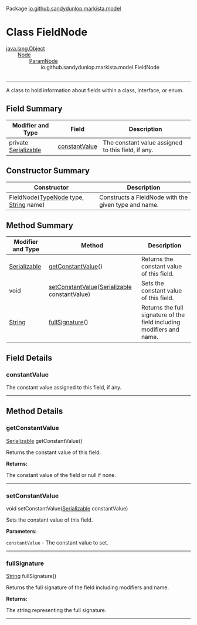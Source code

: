 Package [io.github.sandydunlop.markista.model](index.md)

# Class FieldNode
[java.lang.Object](https://docs.oracle.com/en/java/javase/24/docs/api/java.base/java/lang/Object.html)<br/>
        [Node](Node.md)<br/>
                [ParamNode](ParamNode.md)<br/>
                        io.github.sandydunlop.markista.model.FieldNode<br/>
<br/>

----

A class to hold information about fields within a class, interface, or enum.


## Field Summary

| Modifier and Type                                                                                              | Field                           | Description                                        |
|----------------------------------------------------------------------------------------------------------------|---------------------------------|----------------------------------------------------|
| private [Serializable](https://docs.oracle.com/en/java/javase/24/docs/api/java.base/java/io/Serializable.html) | [constantValue](#constantvalue) | The constant value assigned to this field, if any. |

## Constructor Summary

| Constructor                                                                                                                                | Description                                          |
|--------------------------------------------------------------------------------------------------------------------------------------------|------------------------------------------------------|
| FieldNode([TypeNode](TypeNode.md) type, [String](https://docs.oracle.com/en/java/javase/24/docs/api/java.base/java/lang/String.html) name) | Constructs a FieldNode with the given type and name. |

## Method Summary

| Modifier and Type                                                                                      | Method                                                                                                                                                      | Description                                                           |
|--------------------------------------------------------------------------------------------------------|-------------------------------------------------------------------------------------------------------------------------------------------------------------|-----------------------------------------------------------------------|
| [Serializable](https://docs.oracle.com/en/java/javase/24/docs/api/java.base/java/io/Serializable.html) | [getConstantValue](#getconstantvalue)()                                                                                                                     | Returns the constant value of this field.                             |
| void                                                                                                   | [setConstantValue](#setconstantvalue)([Serializable](https://docs.oracle.com/en/java/javase/24/docs/api/java.base/java/io/Serializable.html) constantValue) | Sets the constant value of this field.                                |
| [String](https://docs.oracle.com/en/java/javase/24/docs/api/java.base/java/lang/String.html)           | [fullSignature](#fullsignature)()                                                                                                                           | Returns the full signature of the field including modifiers and name. |

## Field Details

### constantValue

The constant value assigned to this field, if any.


---


## Method Details

### getConstantValue

[Serializable](https://docs.oracle.com/en/java/javase/24/docs/api/java.base/java/io/Serializable.html) getConstantValue()

Returns the constant value of this field.

**Returns:**

The constant value of the field or null if none.


---

### setConstantValue

void setConstantValue([Serializable](https://docs.oracle.com/en/java/javase/24/docs/api/java.base/java/io/Serializable.html) constantValue)

Sets the constant value of this field.

**Parameters:**

`constantValue` - The constant value to set.


---

### fullSignature

[String](https://docs.oracle.com/en/java/javase/24/docs/api/java.base/java/lang/String.html) fullSignature()

Returns the full signature of the field including modifiers and name.

**Returns:**

The string representing the full signature.


---

